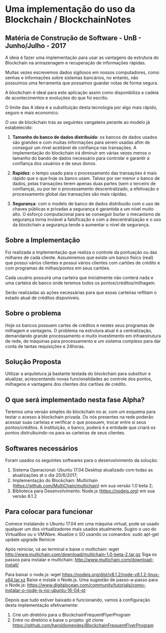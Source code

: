 # Uma implementação do uso da Blockchain /  BlockchainNotes


## Matéria de Construção de Software - UnB - Junho/Julho - 2017

A ideia é fazer uma implementação para usar as vantagens da estrutura do Blockchain na armazenagem e recuperação de informações rápidas.

Muitas vezes escrevemos dados sigilosos em nossos computadores, como senhas e informações sobre sistemas bancários, no entanto, não possuimos uma ferramenta que possamos guardar notas de forma segura.

A blockchain é ideal para este aplicação assim como disponibiliza a cadeia de acontecimentos e evoluções do que foi escrito.

O limite das 
A ideia é a substituição desta tecnologia por algo mais rápido, seguro e mais economico.

O uso de blockchain tras as seguintes vangatens perante ao modelo já estabelecido:

1. **Tamanho do banco de dados distribuido**: os bancos de dados usados são grandes e com muitas informações para serem usadas afim de conseguir um nível aceitável de confiança nas transações. A implementação do blockchain irá diminuir em várias vezes menos o tamanho do bando de dados necessário para controlar e garantir a confiança dos usuários e de seus donos.

2. **Rapidez**: o tempo usado para o processamento das transações é mais rápido que o que hoje os banco usam. Talvez por ser menor o banco de dados, pelas transações terem apenas duas partes (sem o terceiro de confiança), ou por ter o processamento descentralizado, a efetivação e processamento global das transações são mais rápidas.

3. **Segurança**: com o modelo de banco de dados distribuído com o uso de chaves públicas e privadas a segurança é garantida a um nível muito alto. O esforço computacional para se conseguir burlar o mecanismo de segurança torna inviável a falsificação e com a descentralização e o uso da blockchain a segurança tende a aumentar o nível de segurança.


## Sobre a Implementação

Foi realizada a implementação que realiza o controle da pontuação ou das milhares de cada cliente. 
Assumiremos que existe um banco físico (real) que possui vários clientes e possui vários clientes com cartões de crédito e com programas de milhas/pontos em seus cartões.

Cada usuário possuirá uma carteira que inicialmente não conterá nada e uma carteira do banco onde teremos todos os pontos/créditos/milhagem.

Serão realizadas as ações necessárias para que essas carteiras reflitam o estado atual de créditos disponíveis.


## Sobre o problema

Hoje os bancos possuem cartes de créditos e nestes seus programas de milhagem e vantagens.
O problema na estrutura atual é a centralização, demandando grande processamento e muito investimento em infraestrutura de rede, de máquinas para processamento e um sistema complexo para dar conta de tantas requisições e 24horas.


## Solução Proposta

Utilizar a arquitetura já bastante testada do blockchain para substituir e atualizar, acrescentando novas funcionalidades ao controle dos pontos, milhagens e vantagens dos clientes dos cartões de crédito.


## O que será implementado nesta fase Alpha?

Teremos uma versão simples do blockchain no ar, com um esquema para testar o acesso à blockchain privada.
Os nós presentes na rede poderão acessar suas carteias e verificar o que possuem, trocar entre si seus pontos/créditos.
A instituição, o banco, poderá é a entidade que criará os pontos distruibuindo-os para as carteiras de seus clientes.


## Softwares necessários

Foram usados os seguintes softwares para o desenvolvimento da solução:

1. Sistema Operacional: Ubuntu 17.04 Desktop atualizado com todas as atualizações at o dia 20/6/2017;
2. Implementação do Blockchain: Multichain (https://github.com/MultiChain/multichain) em sua versão 1.0 beta 2;
3. Biblioteca para Desenvolvimento: Node.js (https://nodejs.org) em sua versão 8.1.2

## Para colocar para funcionar

Comece instalando o Ubuntu 17.04 em uma máquina virtual, pode se usado qualquer um dos virtualizadores mais usados atualmente.
Sugiro o uso do VirtualBox ou o VMWare.
Atualize o SO usando os comandos: sudo apt-get update upgrade
Reinicie

Após reiniciar, vá ao terminal e baixe o multichain: wget http://www.multichain.com/download/multichain-1.0-beta-2.tar.gz
Siga os passos para instalar e multichain: http://www.multichain.com/download-install/

Para baixar o node.js: wget https://nodejs.org/dist/v8.1.2/node-v8.1.2-linux-x64.tar.xz
Baixe e instale o Node.js. Uma sugestão de passo-a-passo para o Node.js: https://www.digitalocean.com/community/tutorials/como-instalar-o-node-js-no-ubuntu-16-04-pt

Depois que tudo estiver baixado e funcionando, vamos à configuração desta implementação efetivamente:

1. Crie um diretório para o  BlockchainFrequentFlyerProgram
2. Entre no diretório e baixe o projeto: git clone https://github.com/haroldomendes/BlockchainFrequentFlyerProgram
